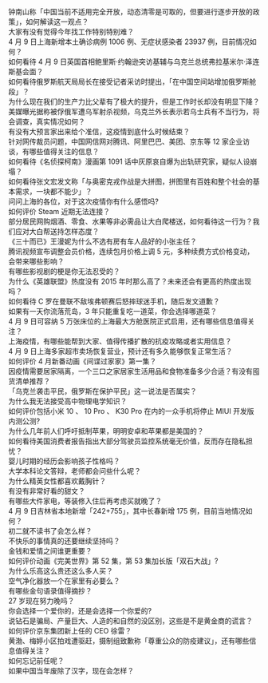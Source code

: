 钟南山称「中国当前不适用完全开放，动态清零是可取的，但要进行逐步开放的政策」，如何解读这一观点？  
大家有没有觉得今年找工作特别特别难？  
4 月 9 日上海新增本土确诊病例 1006 例、无症状感染者 23937 例，目前情况如何？  
如何看待 4 月 9 日英国首相鲍里斯·约翰逊突访基辅与乌克兰总统弗拉基米尔·泽连斯基会面？  
如何看待俄罗斯航天局局长在接受记者采访时提出，「在中国空间站增加俄罗斯舱段」？  
为什么现在我们的生产力比父辈有了极大的提升，但是工作时长却没有明显下降？  
美媒曝光据称被俘俄军遭乌军射杀视频，乌克兰外长表示若乌士兵有不当行为，将会调查，真实情况如何？  
有没有大预言家出来给个准信，这疫情到底什么时候结束？  
针对网传裁员问题，中国网信网对腾讯、阿里巴巴、美团、京东等 12 家企业访谈，有哪些值得关注的信息？  
如何看待《名侦探柯南》漫画第 1091 话中灰原哀自爆为出轨研究家，疑似人设崩塌？  
如何看待张文宏发文称「与奥密克戎作战是大拼图，拼图里有百姓和整个社会的基本需求，一块都不能少」？  
问问上海的各位，对于这次疫情你有什么感悟吗?  
如何评价 Steam 近期无法连接？  
部分居民网购烟酒、零食、水果等非必需品让大白爬楼送，如何看待这一行为？我们应对大白帮送持怎样态度？  
《三十而已》王漫妮为什么不选有房有车人品好的小张主任？  
腾讯视频宣布调整会员价格，连续包月价格上调 5 元，多种续费方式价格变动，会带来哪些影响？  
有哪些影视剧的梗是你无法忍受的？  
为什么《英雄联盟》热度没有 2015 年时那么高了？未来还会有更高的热度出现吗？  
如何看待 C 罗在曼联不敌埃弗顿赛后怒摔球迷手机，随后发文道歉？  
如果有一天你流落荒岛，3 年只能重复吃一道菜，你会选择哪道菜？  
4 月 9 日可容纳 5 万张床位的上海最大方舱医院正式启用，还有哪些信息值得关注？  
上海疫情，有哪些能帮到大家、值得传播扩散的抗疫攻略或者实用信息？  
4 月 9 日上海多家超市卖场恢复营业，预计还有多久能够恢复正常生活？  
如何评价 4 月新番动画《间谍过家家》第一集？  
因疫情需要居家隔离，一个三口之家居家生活用品和食物准备多少合适？有没有囤货清单推荐？  
「乌克兰袭击平民，俄罗斯在保护平民」这一说法是否属实？  
为什么我无法接受高中物理电学知识？  
如何评价包括小米 10 、 10 Pro 、 K30 Pro 在内的一众手机将停止 MIUI 开发版内测公测?  
为什么几年前人们呼吁抵制苹果，明明安卓和苹果都是美国的？  
如何看待美国消费者报告指出大部分驾驶员监控系统毫无价值，反而存在隐私担忧？  
婴儿时期的经历会影响孩子性格吗？  
大学本科论文答辩，老师都会问些什么呢？  
为什么精英女性都喜欢戴胸针？  
有没有非常好看的甜文？  
有哪些大件家电，等装修入住后再考虑买就晚了？  
4 月 9 日吉林省本地新增「242+755」，其中长春新增 175 例，目前当地情况如何？  
初二就不读书了会怎么样？  
不快乐的事情真的还要继续坚持吗？  
金钱和爱情之间谁更重要？  
如何评价动画《完美世界》第 52 集，第 53 集加长版「双石大战」?  
为什么乐高这么贵还这么多人买？  
空气净化器放一个在家里有必要么？  
有哪些金句语录值得摘抄？  
27 岁现在努力晚吗？  
你会选择一个爱你的，还是会选择一个你爱的?  
说钻石是骗局、产量巨大、人造的和自然的没区别，这些是不是黄金商的谎言？  
如何评价京东集团新上任的 CEO 徐雷？  
黄渤、梅婷小区拍戏遭驱赶，摄制组致歉称「尊重公众的防疫建议」，还有哪些信息值得关注？  
如何忘记前任呢？  
如果中国当年废除了汉字，现在会怎样？  
